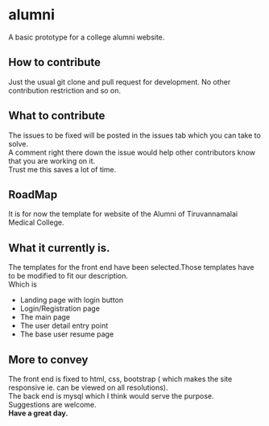 # alumni
A basic prototype for a college alumni website.
## How to contribute
Just the usual git clone and pull request for development. No other contribution restriction and so on.
## What to contribute
The issues to be fixed will be posted in the issues tab which you can take to solve.<br>
A comment right there down the issue would help other contributors know that you are working on it.<br>
Trust me this saves a lot of time.
## RoadMap
It is for now the template for website of the Alumni of Tiruvannamalai Medical College.
## What it currently is.
The templates for the front end have been selected.Those templates have to be modified to fit our description.
<br>
Which is <br>
* Landing page with login button
* Login/Registration page
* The main page
* The user detail entry point
* The base user resume page
## More to convey
The front end is fixed to html, css, bootstrap ( which makes the site responsive ie. can be viewed on all resolutions).<br>
The back end is mysql which I think would serve the purpose.<br>
Suggestions are welcome.<br>
<b>Have a great day.</b>
